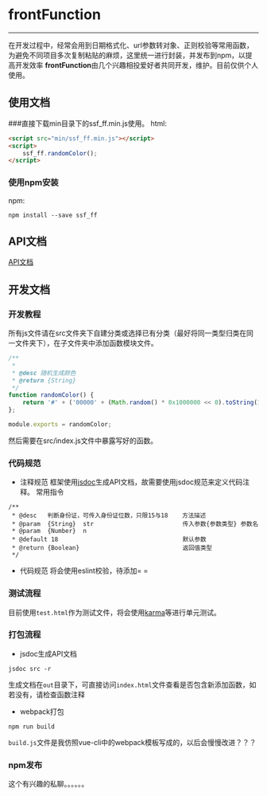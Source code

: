 # frontFunction
----
在开发过程中，经常会用到日期格式化、url参数转对象、正则校验等常用函数，为避免不同项目多次复制粘贴的麻烦，这里统一进行封装，并发布到npm，以提高开发效率
**frontFunction**由几个兴趣相投爱好者共同开发，维护。目前仅供个人使用。
## 使用文档
###直接下载min目录下的ssf_ff.min.js使用。
html:

```html
<script src="min/ssf_ff.min.js"></script>
<script>
	ssf_ff.randomColor();
</script>
```

### 使用npm安装
npm:

```
npm install --save ssf_ff
```

## API文档
[API文档](https://frontfunction.github.io/frontFunction/out/global.html)

## 开发文档
### 开发教程
所有js文件请在src文件夹下自建分类或选择已有分类（最好将同一类型归类在同一文件夹下），在子文件夹中添加函数模块文件。

```javascript
/**
 *
 * @desc 随机生成颜色
 * @return {String}
 */
function randomColor() {
    return '#' + ('00000' + (Math.random() * 0x1000000 << 0).toString(16)).slice(-6);
};

module.exports = randomColor;
```
然后需要在src/index.js文件中暴露写好的函数。

### 代码规范
* 注释规范
框架使用[jsdoc](usejsdoc.org)生成API文档，故需要使用jsdoc规范来定义代码注释。
常用指令

```
/**
 * @desc   判断身份证，可传入身份证位数，只限15与18    方法描述
 * @param  {String}  str                         传入参数{参数类型} 参数名
 * @param  {Number}  n
 * @default 18                                   默认参数
 * @return {Boolean}                             返回值类型
 */
```

* 代码规范
将会使用eslint校验，待添加= =

### 测试流程
目前使用```test.html```作为测试文件，将会使用[karma](http://karma-runner.github.io/)等进行单元测试。

### 打包流程
* jsdoc生成API文档

```
jsdoc src -r
```
生成文档在```out```目录下，可直接访问```index.html```文件查看是否包含新添加函数，如若没有，请检查函数注释

* webpack打包

```
npm run build
```

```build.js```文件是我仿照vue-cli中的webpack模板写成的，以后会慢慢改进？？？

### npm发布
这个有兴趣的私聊。。。。。。
